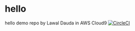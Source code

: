 # hello
hello demo repo
by Lawal Dauda in AWS Cloud9
[![CircleCI](https://dl.circleci.com/status-badge/img/gh/omodauda/hello/tree/main.svg?style=svg)](https://dl.circleci.com/status-badge/redirect/gh/omodauda/hello/tree/main)
